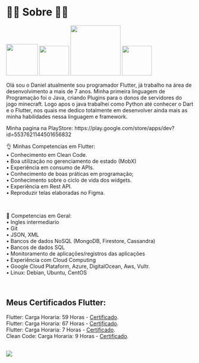 # 🙋🏽 Sobre 🙋🏽
<div>
  
<a href="http://instagram.com/daniel_limafn"><img src="https://img.shields.io/badge/Instagram-E4405F?style=for-the-badge&logo=instagram&logoColor=white" width='85'></a> 
<a href="https://www.linkedin.com/in/daniel-de-lima-francisco-9354b91a2/"><img src="https://img.shields.io/badge/LinkedIn-0077B5?style=for-the-badge&logo=linkedin&logoColor=white" width='80'></a> 
<a href="mailto:danieldelimafrancisco5504@gmail.com"><img src="https://img.shields.io/badge/Microsoft_Outlook-0078D4?style=for-the-badge&logo=microsoft-outlook&logoColor=white" width='135'></a>
<a href="https://play.google.com/store/apps/dev?id=5537621144501656832"><img src="https://img.shields.io/badge/Google_Play-414141?style=for-the-badge&logo=google-play&logoColor=white" width='80'></a> 

<p class="has-line-data" data-line-start="6" data-line-end="7">Olá sou o Daniel atualmente sou programador Flutter, já trabalho na área de desenvolvimento a mais de 7 anos. Minha primeira linguagem de Programação foi o Java, criando Plugins para o donos de servidores do jogo minecraft. Logo apos o java trabalhei como Python até conhecer o Dart e o Flutter, nos quais me dedico totalmente em desenvolver ainda mais as minha habilidades nessa linguagem e framework.</p>


<p> Minha pagina na PlayStore: https://play.google.com/store/apps/dev?id=5537621144501656832

<p class="has-line-data" data-line-start="8" data-line-end="18">👌 Minhas Competencias em Flutter:

<br>
•  Conhecimento em Clean Code.<br>
•  Boa utilização no gerenciamento de estado (MobX)<br>
•  Experiência em consumo de APIs.<br>
•  Conhecimento de boas práticas em programação;<br>
•  Conhecimento sobre o ciclo de vida dos widgets.<br>
•  Experiência em Rest API.<br>
•  Reproduzir telas elaboradas no Figma.</p>
<br>

🤌 Competencias em Geral:<br>
• Ingles intermediario<br>
• Git<br>
• JSON, XML<br>
• Bancos de dados NoSQL (MongoDB, Firestore, Cassandra)<br>
• Bancos de dados SQL<br>
• Monitoramento de aplicações/registros das aplicações<br>
• Experiência com Cloud Computing<br>
• Google Cloud Plataform, Azure, DigitalOcean, Aws, Vultr.<br>
• Linux: Debian, Ubuntu, CentOS <br>
  
<br>

<p>
  

  ## Meus Certificados Flutter:
  Flutter: Carga Horaria: 59 Horas - [Certificado](https://udemy-certificate.s3.amazonaws.com/image/UC-828e54b2-b858-4167-a021-0b004094448d.jpg).<br>
  Flutter: Carga Horaria: 67 Horas - [Certificado](https://udemy-certificate.s3.amazonaws.com/image/UC-d36ebaa9-9157-408a-937d-9d1c322ed76e.jpg).<br>
  Flutter: Carga Horaria: 7 Horas - [Certificado](https://udemy-certificate.s3.amazonaws.com/image/UC-13ac8006-a129-402e-a288-9009466ade3a.jpg).<br>
  Clean Code: Carga Horaria: 9 Horas - [Certificado](https://udemy-certificate.s3.amazonaws.com/image/UC-241c170c-79b5-42e6-9183-ec502103f94b.jpg).


  
<br>


<a href="https://github.com/daniellimafn/">
  <img align="center" src="https://github-readme-stats.vercel.app/api?username=daniellimafn&count_private=true&show_icons=true&theme=dark&hide_border=false" />
</a> 
